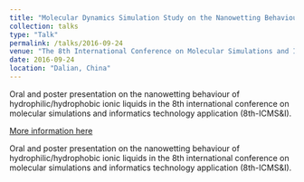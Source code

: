```yaml
---
title: "Molecular Dynamics Simulation Study on the Nanowetting Behaviour of Hydrophilic/Hydrophobic Ionic Liquids"
collection: talks
type: "Talk"
permalink: /talks/2016-09-24
venue: "The 8th International Conference on Molecular Simulations and Informatics Technology Application (8th-ICMS&I)"
date: 2016-09-24
location: "Dalian, China"
---
```


Oral and poster presentation on the nanowetting behaviour of hydrophilic/hydrophobic ionic liquids in the 8th international conference on molecular simulations and informatics technology application (8th-ICMS&I).

[More information here](https://github.com/Yongji-Guan/Yongji-Guan.github.io/blob/master/files/2016-3.pdf)

Oral and poster presentation on the nanowetting behaviour of hydrophilic/hydrophobic ionic liquids in the 8th international conference on molecular simulations and informatics technology application (8th-ICMS&I).
